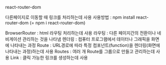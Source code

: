 react-router-dom

다른페이지로 이동할 때 링크를 처리하는데 사용
    사용방법 : npm install react-router-dom
             (= npm i react-router-dom)

BrowserRouter : html 라우팅 처리하는데 사용
    라우팅 : 다른 페이지간의 전환이나 네비게이션 관리하는 것을 나타냄
    렌더링 : 컴퓨터 프로그램에서 데이터나 그래픽을 화면에 나타내는 과정
    Route : URL경로에 따라 특정 컴포넌트(function)을 렌더링(화면에 나타내는 과정)하는데 사용
    Routes : 여러 개 Route를 그룹으로 만들고 관리하는데 사용
    Link : 클릭 가능한 링크를 생성하는데 사용